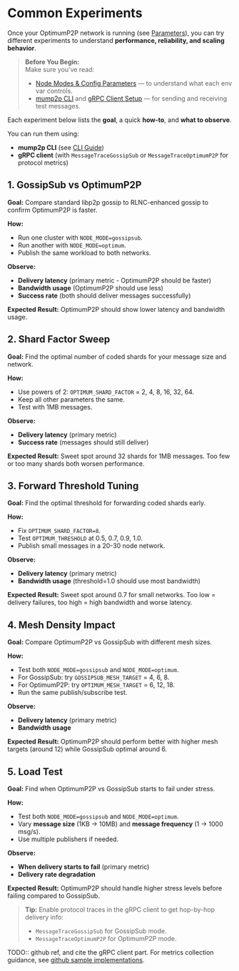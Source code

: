 # Common Experiments

Once your OptimumP2P network is running (see [Parameters](./03-parameters.md)), you can try different experiments to understand **performance, reliability, and scaling behavior**.

> **Before You Begin:**  
> Make sure you’ve read:
>
> * [Node Modes & Config Parameters](./03-parameters.md) — to understand what each env var controls.
> * [mump2p CLI](./01-getting-started-cli.md) and [gRPC Client Setup](./02-getting-started-docker.md) — for sending and receiving test messages.

Each experiment below lists the **goal**, a quick **how-to**, and **what to observe**.  

You can run them using:

* **mump2p CLI** (see [CLI Guide](./01-getting-started-cli.md))
* **gRPC client** (with `MessageTraceGossipSub` or `MessageTraceOptimumP2P` for protocol metrics)



## 1. GossipSub vs OptimumP2P

**Goal:** Compare standard libp2p gossip to RLNC-enhanced gossip to confirm OptimumP2P is faster.

**How:**

* Run one cluster with `NODE_MODE=gossipsub`.
* Run another with `NODE_MODE=optimum`.
* Publish the same workload to both networks.

**Observe:**

* **Delivery latency** (primary metric - OptimumP2P should be faster)
* **Bandwidth usage** (OptimumP2P should use less)
* **Success rate** (both should deliver messages successfully)

**Expected Result:** OptimumP2P should show lower latency and bandwidth usage.


## 2. Shard Factor Sweep

**Goal:** Find the optimal number of coded shards for your message size and network.

**How:**

* Use powers of 2: `OPTIMUM_SHARD_FACTOR` = 2, 4, 8, 16, 32, 64.
* Keep all other parameters the same.
* Test with 1MB messages.

**Observe:**

* **Delivery latency** (primary metric)
* **Success rate** (messages should still deliver)

**Expected Result:** Sweet spot around 32 shards for 1MB messages. Too few or too many shards both worsen performance.


## 3. Forward Threshold Tuning

**Goal:** Find the optimal threshold for forwarding coded shards early.

**How:**

* Fix `OPTIMUM_SHARD_FACTOR=8`.
* Test `OPTIMUM_THRESHOLD` at 0.5, 0.7, 0.9, 1.0.
* Publish small messages in a 20-30 node network.

**Observe:**

* **Delivery latency** (primary metric)
* **Bandwidth usage** (threshold=1.0 should use most bandwidth)

**Expected Result:** Sweet spot around 0.7 for small networks. Too low = delivery failures, too high = high bandwidth and worse latency.


## 4. Mesh Density Impact

**Goal:** Compare OptimumP2P vs GossipSub with different mesh sizes.

**How:**

* Test both `NODE_MODE=gossipsub` and `NODE_MODE=optimum`.
* For GossipSub: try `GOSSIPSUB_MESH_TARGET` = 4, 6, 8.
* For OptimumP2P: try `OPTIMUM_MESH_TARGET` = 6, 12, 18.
* Run the same publish/subscribe test.

**Observe:**

* **Delivery latency** (primary metric)
* **Bandwidth usage**

**Expected Result:** OptimumP2P should perform better with higher mesh targets (around 12) while GossipSub optimal around 6.





## 5. Load Test

**Goal:** Find when OptimumP2P vs GossipSub starts to fail under stress.

**How:**

* Test both `NODE_MODE=gossipsub` and `NODE_MODE=optimum`.
* Vary **message size** (1KB → 10MB) and **message frequency** (1 → 1000 msg/s).
* Use multiple publishers if needed.

**Observe:**

* **When delivery starts to fail** (primary metric)
* **Delivery rate degradation**

**Expected Result:** OptimumP2P should handle higher stress levels before failing compared to GossipSub.


> **Tip:** Enable protocol traces in the gRPC client to get hop-by-hop delivery info:
>
> * `MessageTraceGossipSub` for GossipSub mode.
> * `MessageTraceOptimumP2P` for OptimumP2P mode.

TODO:: github ref, and cite the gRPC client part.
For metrics collection guidance, see [github sample implementations](github.com).
